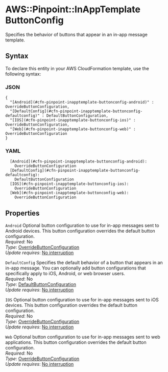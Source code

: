 # AWS::Pinpoint::InAppTemplate ButtonConfig<a name="aws-properties-pinpoint-inapptemplate-buttonconfig"></a>

Specifies the behavior of buttons that appear in an in\-app message template\.

## Syntax<a name="aws-properties-pinpoint-inapptemplate-buttonconfig-syntax"></a>

To declare this entity in your AWS CloudFormation template, use the following syntax:

### JSON<a name="aws-properties-pinpoint-inapptemplate-buttonconfig-syntax.json"></a>

```
{
  "[Android](#cfn-pinpoint-inapptemplate-buttonconfig-android)" : OverrideButtonConfiguration,
  "[DefaultConfig](#cfn-pinpoint-inapptemplate-buttonconfig-defaultconfig)" : DefaultButtonConfiguration,
  "[IOS](#cfn-pinpoint-inapptemplate-buttonconfig-ios)" : OverrideButtonConfiguration,
  "[Web](#cfn-pinpoint-inapptemplate-buttonconfig-web)" : OverrideButtonConfiguration
}
```

### YAML<a name="aws-properties-pinpoint-inapptemplate-buttonconfig-syntax.yaml"></a>

```
  [Android](#cfn-pinpoint-inapptemplate-buttonconfig-android):
    OverrideButtonConfiguration
  [DefaultConfig](#cfn-pinpoint-inapptemplate-buttonconfig-defaultconfig):
    DefaultButtonConfiguration
  [IOS](#cfn-pinpoint-inapptemplate-buttonconfig-ios):
    OverrideButtonConfiguration
  [Web](#cfn-pinpoint-inapptemplate-buttonconfig-web):
    OverrideButtonConfiguration
```

## Properties<a name="aws-properties-pinpoint-inapptemplate-buttonconfig-properties"></a>

`Android` <a name="cfn-pinpoint-inapptemplate-buttonconfig-android"></a>
Optional button configuration to use for in\-app messages sent to Android devices\. This button configuration overrides the default button configuration\.  
_Required_: No  
_Type_: [OverrideButtonConfiguration](aws-properties-pinpoint-inapptemplate-overridebuttonconfiguration.md)  
_Update requires_: [No interruption](https://docs.aws.amazon.com/AWSCloudFormation/latest/UserGuide/using-cfn-updating-stacks-update-behaviors.html#update-no-interrupt)

`DefaultConfig` <a name="cfn-pinpoint-inapptemplate-buttonconfig-defaultconfig"></a>
Specifies the default behavior of a button that appears in an in\-app message\. You can optionally add button configurations that specifically apply to iOS, Android, or web browser users\.  
_Required_: No  
_Type_: [DefaultButtonConfiguration](aws-properties-pinpoint-inapptemplate-defaultbuttonconfiguration.md)  
_Update requires_: [No interruption](https://docs.aws.amazon.com/AWSCloudFormation/latest/UserGuide/using-cfn-updating-stacks-update-behaviors.html#update-no-interrupt)

`IOS` <a name="cfn-pinpoint-inapptemplate-buttonconfig-ios"></a>
Optional button configuration to use for in\-app messages sent to iOS devices\. This button configuration overrides the default button configuration\.  
_Required_: No  
_Type_: [OverrideButtonConfiguration](aws-properties-pinpoint-inapptemplate-overridebuttonconfiguration.md)  
_Update requires_: [No interruption](https://docs.aws.amazon.com/AWSCloudFormation/latest/UserGuide/using-cfn-updating-stacks-update-behaviors.html#update-no-interrupt)

`Web` <a name="cfn-pinpoint-inapptemplate-buttonconfig-web"></a>
Optional button configuration to use for in\-app messages sent to web applications\. This button configuration overrides the default button configuration\.  
_Required_: No  
_Type_: [OverrideButtonConfiguration](aws-properties-pinpoint-inapptemplate-overridebuttonconfiguration.md)  
_Update requires_: [No interruption](https://docs.aws.amazon.com/AWSCloudFormation/latest/UserGuide/using-cfn-updating-stacks-update-behaviors.html#update-no-interrupt)
